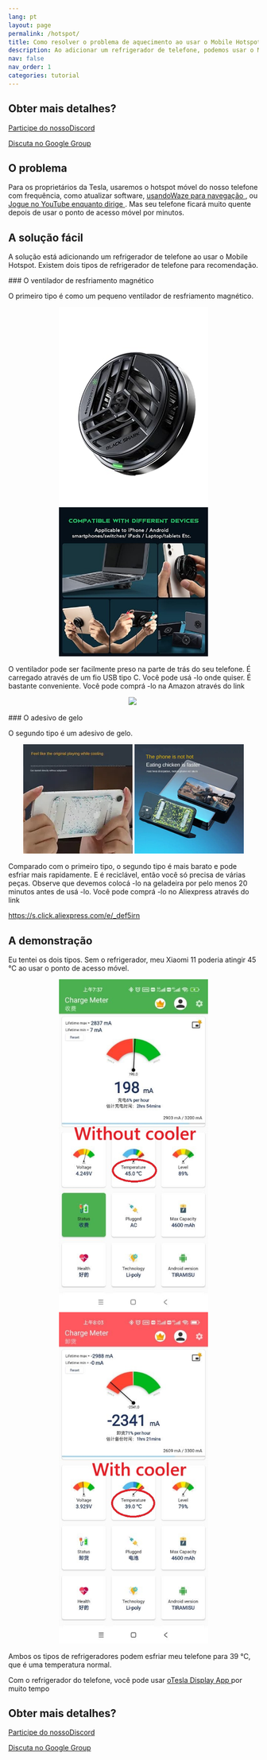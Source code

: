 ```yaml
---
lang: pt
layout: page
permalink: /hotspot/
title: Como resolver o problema de aquecimento ao usar o Mobile Hotspot?
description: Ao adicionar um refrigerador de telefone, podemos usar o Mobile Hotspot por um longo tempo sem nos preocupar com o problema de superaquecimento.
nav: false
nav_order: 1
categories: tutorial
---
```

<!-- _pages/hotspot.md -->

## Obter mais detalhes?
<p> <a href = "https://discord.gg/Tvbs9uWcN9"  destino = "_blank" > Participe do nossoDiscord</a> </p>
<p> <a href = "https://groups.google.com/g/tesla-display"  destino = "_blank" > Discuta no Google Group </a> </p>

## O problema
<p> Para os proprietários da Tesla, usaremos o hotspot móvel do nosso telefone com frequência, como atualizar software, <a href = "/waze" > usandoWaze para navegação </a>, ou <a href = "/youtube" > Jogue no YouTube enquanto dirige </a>.
Mas seu telefone ficará muito quente depois de usar o ponto de acesso móvel por minutos. </p>

## A solução fácil
<p> A solução está adicionando um refrigerador de telefone ao usar o Mobile Hotspot.
Existem dois tipos de refrigerador de telefone para recomendação. </p>
### O ventilador de resfriamento magnético
<p> O primeiro tipo é como um pequeno ventilador de resfriamento magnético. </p>
<p style= "text-align: center;" >
<img src= "/assets/img/mag-cooler.jpg"  alt= "The magnetic cooling fan for phone"  width= "300px" >
<img src= "/assets/img/mag-cooler2.jpg"  alt= "The magnetic cooling fan can be used for various devices"  width= "300px" >
</p>
<p> O ventilador pode ser facilmente preso na parte de trás do seu telefone.
É carregado através de um fio USB tipo C.
Você pode usá -lo onde quiser. É bastante conveniente.
Você pode comprá -lo na Amazon através do link </p>
<p style= "text-align: center;" ><a href= "https://www.amazon.com/Rimoody-Wireless-Carplay-CarPlay-Android/dp/B0C1FW8ZQQ?pd_rd_w=niks7&content-id=amzn1.sym.843cd7db-70d0-4058-b5e7-5ec0360c5a59&pf_rd_p=843cd7db-70d0-4058-b5e7-5ec0360c5a59&pf_rd_r=25ZAJ3099FJCM3JE3BCE&pd_rd_wg=dEwED&pd_rd_r=4a237111-7729-4d01-ae3a-7786ed58d5e9&pd_rd_i=B0C1FW8ZQQ&psc=1&linkCode=li3&tag=blackpill07-20&linkId=c766d690503165e0fd1c49bda3c5feb5&language=en_US&ref_=as_li_ss_il"  target= "_blank" >
<img border= "0"  src= "//ws-na.amazon-adsystem.com/widgets/q?_encoding=UTF8&ASIN=B0C1FW8ZQQ&Format=_SL250_&ID=AsinImage&MarketPlace=US&ServiceVersion=20070822&WS=1&tag=blackpill07-20&language=en_US"  ></a>
<img src= "https://ir-na.amazon-adsystem.com/e/ir?t=blackpill07-20&language=en_US&l=li3&o=1&a=B0C1FW8ZQQ"  width= "1"  height= "1"  border= "0"  alt= ""  style= "border:none !important; margin:0px !important;"  /></p>
### O adesivo de gelo
<p> O segundo tipo é um adesivo de gelo. </p>
<p style= "text-align: center;" >
<img src= "/assets/img/ice-sticker.webp"  alt= "The recyclable ice sticker for phone"  width= "220px" >
<img src= "/assets/img/ice-sticker2.webp"  alt= "The recyclable ice sticker to cool your phone down"  width= "220px" >
</p>
<p> Comparado com o primeiro tipo, o segundo tipo é mais barato e pode esfriar mais rapidamente.
E é reciclável, então você só precisa de várias peças.
Observe que devemos colocá -lo na geladeira por pelo menos 20 minutos antes de usá -lo.
Você pode comprá -lo no Aliexpress através do link </p>
<p> <a href = "https://s.click.aliexpress.com/e/_DEF5iRN" >https://s.click.aliexpress.com/e/_def5irn </a> </p>

## A demonstração
<p> Eu tentei os dois tipos.
Sem o refrigerador, meu Xiaomi 11 poderia atingir 45 ℃ ao usar o ponto de acesso móvel. </p>
<p style= "text-align: center;" >
<img src= "/assets/img/without-cooler.jpg"  alt= "The phone temperature without the phone cooler"  width= "300px" >
<img src= "/assets/img/with-cooler.jpg"  alt= "The phone temperature after using a phone cooler"  width= "300px" >
</p>
<p> Ambos os tipos de refrigeradores podem esfriar meu telefone para 39 ℃, que é uma temperatura normal. </p>
<p> Com o refrigerador do telefone, você pode usar <a href = "/" > oTesla Display App </a> por muito tempo </p>

## Obter mais detalhes?
<p> <a href = "https://discord.gg/Tvbs9uWcN9"  destino = "_blank" > Participe do nossoDiscord</a> </p>
<p> <a href = "https://groups.google.com/g/tesla-display"  destino = "_blank" > Discuta no Google Group </a> </p>

